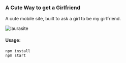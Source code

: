 ### A Cute Way to get a Girlfriend

A cute mobile site, built to ask a girl to be my girlfriend.  

![laurasite](https://user-images.githubusercontent.com/6922982/39973370-04228616-56d4-11e8-8eb1-e86dc843d3ac.gif)


#### Usage:
```
npm install
npm start
```
 
